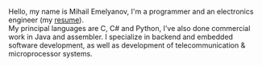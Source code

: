 Hello, my name is Mihail Emelyanov, I'm a programmer and an electronics engineer (my [resume](https://github.com/amaargiru/cv)).  
My principal languages are C, C# and Python, I've also done commercial work in Java and assembler. I specialize in backend and embedded software development, as well as development of telecommunication & microprocessor systems.
